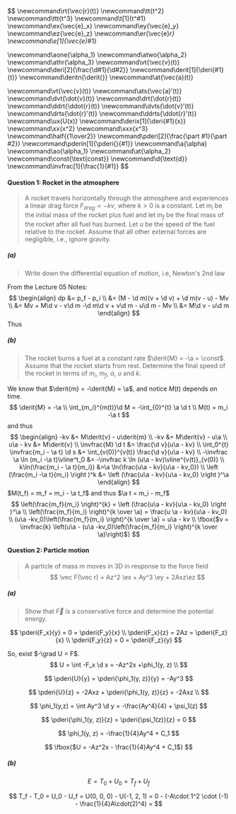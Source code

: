 $$
\newcommand\rt{\vec{r}(t)}
\newcommand\tt{t^2}
\newcommand\ttt{t^3}
\newcommand\t[1]{t^#1}
\newcommand\ex{\vec{e}_x}
\newcommand\ey{\vec{e}_y}
\newcommand\ez{\vec{e}_z}
\newcommand\er{\vec{e}_r}
\newcommand\e[1]{\vec{e}_#1}

\newcommand\aone{\alpha_1}
\newcommand\atwo{\alpha_2}
\newcommand\athr{\alpha_3}
\newcommand\vt{\vec{v}(t)}
\newcommand\deri[2]{\frac{\d#1}{\d#2}}
\newcommand\derit[1]{\deri{#1}{t}}
\newcommand\deritn{\derit{}}
\newcommand\at{\vec{a}(t)}

\newcommand\vt{\vec{v}(t)}
\newcommand\ats{\vec{a}’(t)}
\newcommand\dvt{\dot{v}(t)}
\newcommand\drt{\dot{r}(t)}
\newcommand\ddrt{\ddot{r}(t)}
\newcommand\dvts{\dot{v}'(t)}
\newcommand\drts{\dot{r}'(t)}
\newcommand\ddrts{\ddot{r}'(t)}
\newcommand\ux{U(x)}
\newcommand\derix[1]{\deri{#1}{x}}
\newcommand\xx{x^2}
\newcommand\xxx{x^3}
\newcommand\half{{1\over2}}
\newcommand\pderi[2]{\frac{\part #1}{\part #2}}
\newcommand\pderin[1]{\pderi{}{#1}}
\newcommand\a{\alpha}
\newcommand\ao{\alpha_1}
\newcommand\at{\alpha_2}
\newcommand\const{\text{const}}
\newcommand\d{\text{d}}
\newcommand\invfrac[1]{\frac{1}{#1}}
$$

#### Question 1: Rocket in the atmosphere

>A rocket travels horizontally through the atmosphere and experiences a linear drag force $F_{drag} = -kv$, where $k > 0$ is a constant. Let $m_i$ be the initial mass of the rocket plus fuel and let $m_f$ be the final mass of the rocket after all fuel has burned. Let $u$ be the speed of the fuel relative to the rocket. Assume that all other external forces are negligible, i.e., ignore gravity.

##### (a)

>Write down the differential equation of motion, i.e, Newton's 2nd law

From the Lecture 05 Notes:
$$
\begin{align}
dp &= p_f - p_i \\ 
&= (M - \d m)(v + \d v) + \d m(v - u) - Mv \\ 
&= Mv + M\d v - v\d m -\d m\d v + v\d m - u\d m - Mv \\
&= M\d v  - u\d m
\end{align}
$$
Thus

#####   (b)

>The rocket burns a fuel at a constant rate $\derit{M} = -\a = \const$. Assume that the rocket starts from rest. Determine the final speed of the rocket in terms of $m_i$, $m_f$, $\alpha$, $u$ and $k$.

We know that $\derit{m} = -\derit{M} = \a$, and notice $M(t)$ depends on time. 
$$
\derit{M} = -\a \\
\int_{m_i}^{m(t)}\d M = -\int_{0}^{t} \a \d t \\
M(t) = m_i -\a t
$$
and thus 
$$
\begin{align}
-kv &= M\derit{v} - u\derit{m} \\
-kv &= M\derit{v} - u\a \\
u\a - kv &= M\derit{v} \\
\invfrac{M} \d t &= \frac{\d v}{u\a - kv} \\
\int_0^{t} \invfrac{m_i - \a t} \d s &= \int_{v(0)}^{v(t)} \frac{\d v}{u\a - kv} \\
-\invfrac \a \ln (m_i -\a t)\vline^t_0 &= -\invfrac k \ln (u\a - kv)\vline^{v(t)}_{v(0)} \\
k\ln(\frac{m_i - \a t}{m_i}) &=\a \ln(\frac{u\a - kv}{u\a - kv_0}) \\
\left (\frac{m_i -\a t}{m_i} \right )^k &= \left (\frac{u\a - kv}{u\a - kv_0} \right )^\a 
\end{align}
$$
$M(t_f) = m_f = m_i - \a t_f$ and thus $\a t = m_i - m_f$
$$
\left(\frac{m_f}{m_i} \right)^{k} = \left (\frac{u\a - kv}{u\a - kv_0} \right )^\a \\
\left(\frac{m_f}{m_i} \right)^{k \over \a} = \frac{u \a - kv}{u\a - kv_0} \\
(u\a -kv_0)\left(\frac{m_f}{m_i} \right)^{k \over \a} = u\a - kv \\
\fbox{$v = \invfrac{k} \left(u\a - (u\a -kv_0)\left(\frac{m_f}{m_i} \right)^{k \over \a}\right)$}
$$

#### Question 2: Particle motion

>A particle of mass $m$ moves in 3D in response to the force field
>$$
>\vec F(\vec r) = Az^2 \ex + Ay^3 \ey + 2Axz\ez
>$$

##### (a)

>Show that $\vec F$ is a conservative force and determine the potential energy.

$$
\pderi{F_x}{y} = 0 = \pderi{F_y}{x} \\
\pderi{F_x}{z} = 2Az  = \pderi{F_z}{x} \\
\pderi{F_y}{z} = 0 = \pderi{F_z}{y}
$$

So, exist $-\grad U = F$.
$$
U = \int -F_x \d x = -Az^2x +\phi_1(y, z) \\
$$

$$
\pderi{U}{y} = \pderi{\phi_1(y, z)}{y} = -Ay^3
$$

$$
\pderi{U}{z} = -2Axz + \pderi{\phi_1(y, z)}{z} = -2Axz \\
$$

$$
\phi_1(y,z) = \int Ay^3 \d y = -\frac{Ay^4}{4} + \psi_1(z)
$$

$$
\pderi{\phi_1(y, z)}{z} = \pderi{\psi_1(z)}{z} = 0
$$

$$
\phi_1(y, z) = -\frac{1}{4}Ay^4 + C_1
$$

$$
\fbox{$U = -Az^2x - \frac{1}{4}Ay^4 + C_1$}
$$

##### (b)

$$
E = T_0 + U_0 = T_f + U_f
$$

$$
T_f - T_0 = U_0 - U_f = U(0, 0, 0) - U(-1, 2, 1) = 0 - (-A\cdot 1^2 \cdot (-1) - \frac{1}{4}A\cdot(2)^4) =  
$$







